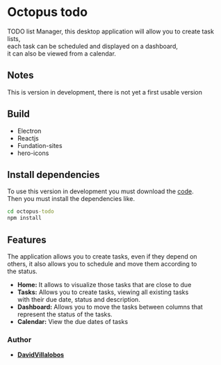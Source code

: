 # Octopus todo
TODO list Manager, this desktop application will allow you to create task lists,  
each task can be scheduled and displayed on a dashboard,    
it can also be viewed from a calendar.   

## Notes
This is version in development, there is not yet a first usable version

## Build

* Electron  
* Reactjs
* Fundation-sites
* hero-icons

## Install dependencies 
To use this version in development you must download the [code](https://github.com/DavidVillalobos/octopus-todo/archive/refs/heads/master.zip).  
Then you must install the dependencies like.    
~~~cmd
cd octopus-todo
npm install
~~~
## Features  
The application allows you to create tasks, even if they depend on   
others, it also allows you to schedule and move them according to   
the status.
* **Home:** It allows to visualize those tasks that are close to due
* **Tasks:** Allows you to create tasks, viewing all existing tasks  
with their due date, status and description.  
* **Dashboard:** Allows you to move the tasks between columns that   
represent the status of the tasks.  
* **Calendar:** View the due dates of tasks

### Author 

* **[DavidVillalobos](https://github.com/DavidVillalobos)** 
